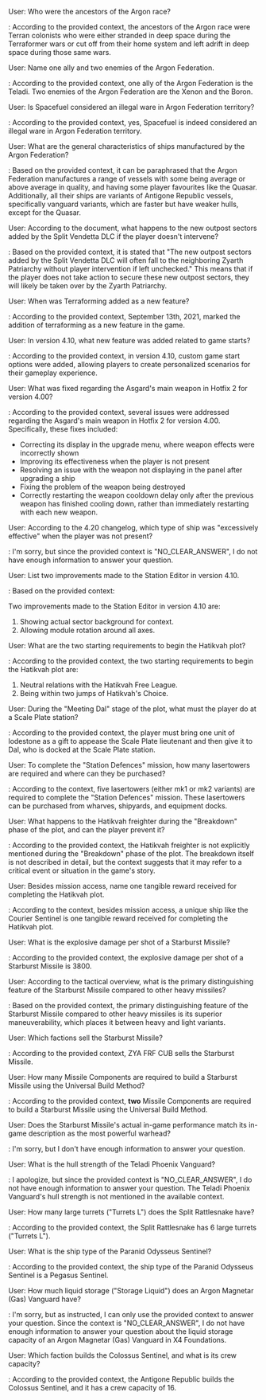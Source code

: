 User: Who were the ancestors of the Argon race?

: According to the provided context, the ancestors of the Argon race were Terran colonists who were either stranded in deep space during the Terraformer wars or cut off from their home system and left adrift in deep space during those same wars.

User: Name one ally and two enemies of the Argon Federation.

: According to the provided context, one ally of the Argon Federation is the Teladi. Two enemies of the Argon Federation are the Xenon and the Boron.

User: Is Spacefuel considered an illegal ware in Argon Federation territory?

: According to the provided context, yes, Spacefuel is indeed considered an illegal ware in Argon Federation territory.

User: What are the general characteristics of ships manufactured by the Argon Federation?

: Based on the provided context, it can be paraphrased that the Argon Federation manufactures a range of vessels with some being average or above average in quality, and having some player favourites like the Quasar. Additionally, all their ships are variants of Antigone Republic vessels, specifically vanguard variants, which are faster but have weaker hulls, except for the Quasar.

User: According to the document, what happens to the new outpost sectors added by the Split Vendetta DLC if the player doesn't intervene?

: Based on the provided context, it is stated that "The new outpost sectors added by the Split Vendetta DLC will often fall to the neighboring Zyarth Patriarchy without player intervention if left unchecked." This means that if the player does not take action to secure these new outpost sectors, they will likely be taken over by the Zyarth Patriarchy.

User: When was Terraforming added as a new feature?

: According to the provided context, September 13th, 2021, marked the addition of terraforming as a new feature in the game.

User: In version 4.10, what new feature was added related to game starts?

: According to the provided context, in version 4.10, custom game start options were added, allowing players to create personalized scenarios for their gameplay experience.

User: What was fixed regarding the Asgard's main weapon in Hotfix 2 for version 4.00?

: According to the provided context, several issues were addressed regarding the Asgard's main weapon in Hotfix 2 for version 4.00. Specifically, these fixes included:

* Correcting its display in the upgrade menu, where weapon effects were incorrectly shown
* Improving its effectiveness when the player is not present
* Resolving an issue with the weapon not displaying in the panel after upgrading a ship
* Fixing the problem of the weapon being destroyed
* Correctly restarting the weapon cooldown delay only after the previous weapon has finished cooling down, rather than immediately restarting with each new weapon.

User: According to the 4.20 changelog, which type of ship was "excessively effective" when the player was not present?

: I'm sorry, but since the provided context is "NO_CLEAR_ANSWER", I do not have enough information to answer your question.

User: List two improvements made to the Station Editor in version 4.10.

: Based on the provided context:

Two improvements made to the Station Editor in version 4.10 are:

1. Showing actual sector background for context.
2. Allowing module rotation around all axes.

User: What are the two starting requirements to begin the Hatikvah plot?

: According to the provided context, the two starting requirements to begin the Hatikvah plot are:

1. Neutral relations with the Hatikvah Free League.
2. Being within two jumps of Hatikvah's Choice.

User: During the "Meeting Dal" stage of the plot, what must the player do at a Scale Plate station?

: According to the provided context, the player must bring one unit of lodestone as a gift to appease the Scale Plate lieutenant and then give it to Dal, who is docked at the Scale Plate station.

User: To complete the "Station Defences" mission, how many lasertowers are required and where can they be purchased?

: According to the context, five lasertowers (either mk1 or mk2 variants) are required to complete the "Station Defences" mission. These lasertowers can be purchased from wharves, shipyards, and equipment docks.

User: What happens to the Hatikvah freighter during the "Breakdown" phase of the plot, and can the player prevent it?

: According to the provided context, the Hatikvah freighter is not explicitly mentioned during the "Breakdown" phase of the plot. The breakdown itself is not described in detail, but the context suggests that it may refer to a critical event or situation in the game's story.

User: Besides mission access, name one tangible reward received for completing the Hatikvah plot.

: According to the context, besides mission access, a unique ship like the Courier Sentinel is one tangible reward received for completing the Hatikvah plot.

User: What is the explosive damage per shot of a Starburst Missile?

: According to the provided context, the explosive damage per shot of a Starburst Missile is 3800.

User: According to the tactical overview, what is the primary distinguishing feature of the Starburst Missile compared to other heavy missiles?

: Based on the provided context, the primary distinguishing feature of the Starburst Missile compared to other heavy missiles is its superior maneuverability, which places it between heavy and light variants.

User: Which factions sell the Starburst Missile?

: According to the provided context, ZYA FRF CUB sells the Starburst Missile.

User: How many Missile Components are required to build a Starburst Missile using the Universal Build Method?

: According to the provided context, **two** Missile Components are required to build a Starburst Missile using the Universal Build Method.

User: Does the Starburst Missile's actual in-game performance match its in-game description as the most powerful warhead?

: I'm sorry, but I don't have enough information to answer your question.

User: What is the hull strength of the Teladi Phoenix Vanguard?

: I apologize, but since the provided context is "NO_CLEAR_ANSWER", I do not have enough information to answer your question. The Teladi Phoenix Vanguard's hull strength is not mentioned in the available context.

User: How many large turrets ("Turrets L") does the Split Rattlesnake have?

: According to the provided context, the Split Rattlesnake has 6 large turrets ("Turrets L").

User: What is the ship type of the Paranid Odysseus Sentinel?

: According to the provided context, the ship type of the Paranid Odysseus Sentinel is a Pegasus Sentinel.

User: How much liquid storage ("Storage Liquid") does an Argon Magnetar (Gas) Vanguard have?

: I'm sorry, but as instructed, I can only use the provided context to answer your question. Since the context is "NO_CLEAR_ANSWER", I do not have enough information to answer your question about the liquid storage capacity of an Argon Magnetar (Gas) Vanguard in X4 Foundations.

User: Which faction builds the Colossus Sentinel, and what is its crew capacity?

: According to the provided context, the Antigone Republic builds the Colossus Sentinel, and it has a crew capacity of 16.
